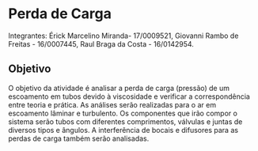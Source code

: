 # Perda de Carga
Integrantes: Érick Marcelino Miranda- 17/0009521, Giovanni Rambo de Freitas - 16/0007445, Raul Braga da Costa - 16/0142954.

## Objetivo
O objetivo da atividade é analisar a perda de carga (pressão) de um escoamento em tubos devido à viscosidade e verificar a correspondência entre teoria e prática.
As análises serão realizadas para o ar em escoamento lâminar e turbulento. Os componentes que irão compor o sistema serão tubos com diferentes comprimentos, válvulas e juntas de diversos tipos e ângulos. A interferência de bocais e difusores para as perdas de carga também serão analisadas.
